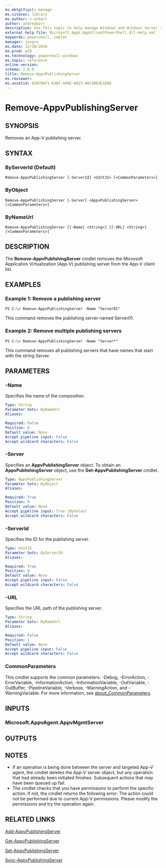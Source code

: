 ```yaml
---
ms.mktglfcycl: manage
ms.sitesec: library
ms.author: v-anbarr
author: andreabarr
description: Use this topic to help manage Windows and Windows Server technologies with Windows PowerShell.
external help file: Microsoft.AppV.AppVClientPowerShell.dll-Help.xml
keywords: powershell, cmdlet
manager: jasgro
ms.date: 12/20/2016
ms.prod: w10
ms.technology: powershell-windows
ms.topic: reference
online version: 
schema: 2.0.0
title: Remove-AppvPublishingServer
ms.reviewer:
ms.assetid: 92B70AF1-E4B7-440E-A823-A823BB3E1E8D
---
```


# Remove-AppvPublishingServer

## SYNOPSIS
Removes an App-V publishing server.

## SYNTAX

### ByServerId (Default)
```
Remove-AppvPublishingServer [-ServerId] <UInt32> [<CommonParameters>]
```

### ByObject
```
Remove-AppvPublishingServer [-Server] <AppvPublishingServer> [<CommonParameters>]
```

### ByNameUrl
```
Remove-AppvPublishingServer [[-Name] <String>] [[-URL] <String>] [<CommonParameters>]
```

## DESCRIPTION
The **Remove-AppvPublishingServer** cmdlet removes the Microsoft Application Virtualization (App-V) publishing server from the App-V client list.

## EXAMPLES

### Example 1: Remove a publishing server
```
PS C:\> Remove-AppvPublishingServer -Name "Server01"
```

This command removes the publishing server named Server01.

### Example 2: Remove multiple publishing servers
```
PS C:\> Remove-AppvPublishingServer -Name "Server*"
```

This command removes all publishing servers that have names that start with the string Server.

## PARAMETERS

### -Name
Specifies the name of the composition.

```yaml
Type: String
Parameter Sets: ByNameUrl
Aliases: 

Required: False
Position: 0
Default value: None
Accept pipeline input: False
Accept wildcard characters: False
```

### -Server
Specifies an **AppvPublishingServer** object.
To obtain an **AppvPublishingServer** object, use the **Get-AppvPublishingServer** cmdlet.

```yaml
Type: AppvPublishingServer
Parameter Sets: ByObject
Aliases: 

Required: True
Position: 0
Default value: None
Accept pipeline input: True (ByValue)
Accept wildcard characters: False
```

### -ServerId
Specifies the ID for the publishing server.

```yaml
Type: UInt32
Parameter Sets: ByServerId
Aliases: 

Required: True
Position: 0
Default value: None
Accept pipeline input: False
Accept wildcard characters: False
```

### -URL
Specifies the URL path of the publishing server.

```yaml
Type: String
Parameter Sets: ByNameUrl
Aliases: 

Required: False
Position: 1
Default value: None
Accept pipeline input: False
Accept wildcard characters: False
```

### CommonParameters
This cmdlet supports the common parameters: -Debug, -ErrorAction, -ErrorVariable, -InformationAction, -InformationVariable, -OutVariable, -OutBuffer, -PipelineVariable, -Verbose, -WarningAction, and -WarningVariable. For more information, see [about_CommonParameters](http://go.microsoft.com/fwlink/?LinkID=113216).

## INPUTS

### Microsoft.AppvAgent.AppvMgmtServer

## OUTPUTS

## NOTES
* If an operation is being done between the server and targeted App-V agent, the cmdlet deletes the App-V server object, but any operation that had already been initiated finishes. Subsequent actions that may have been queued up fail.
* The cmdlet checks that you have permissions to perform the specific action. If not, the cmdlet returns the following error: The action could not be performed due to current App-V permissions. Please modify the permissions and try the operation again.

## RELATED LINKS

[Add-AppvPublishingServer](./Add-AppvPublishingServer.md)

[Get-AppvPublishingServer](./Get-AppvPublishingServer.md)

[Set-AppvPublishingServer](./Set-AppvPublishingServer.md)

[Sync-AppvPublishingServer](./Sync-AppvPublishingServer.md)

